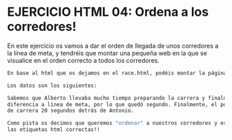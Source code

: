 # EJERCICIO HTML 04: Ordena a los corredores!

En este ejercicio os vamos a dar el orden de llegada de unos corredores a la línea de meta, y tendréis que montar una pequeña web en la que se visualice en el orden correcto a todos los corredores.

```bash
En base al html que os dejamos en el race.html, podéis montar la página:

Los datos son los siguientes:

Sabemos que Alberto llevaba mucho tiempo preparando la carrera y finalmente quedó primero, Antonio llegó con 10 segundos de 
diferencia a línea de meta, por lo que quedó segundo. Finalmente, el podio lo completó Víctor que alcanzó el final
de carrera 20 segundos detrás de Antonio.

Como pista os decimos que queremos "ordenar" a nuestros corredores y establecerlos en un podio, por lo que tendréis que utilizar
las etiquetas html correctas!!
```
